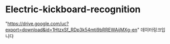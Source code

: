 # Electric-kickboard-recognition
"https://drive.google.com/uc?export=download&id=1HtzxSf_RDp3k54mti9bRREWAijMXg-en"
데이터링크입니다
